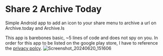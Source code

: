 # Share 2 Archive Today
 Simple Android app to add an icon to your share menu to archive a url on Archive.today and Archive.Is

This app is barebones basic, ~5 lines of code and does not spy on you. In order for this app to be listed on the google play store, I have to reference the [privacy polcy](https://github.com/gabefair/Share-2-Archive-Today/blob/main/privacy.policy).
![Screenshot_20240620_151606](https://github.com/gabefair/Share-2-Archive-Today/assets/2096785/4a0c0e79-f6ff-48c0-819d-84687af98772)
